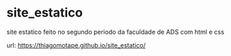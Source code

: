 # site_estatico
 site estatico feito no segundo periodo da faculdade de ADS com html e css
 
 url: https://thiagomotape.github.io/site_estatico/
